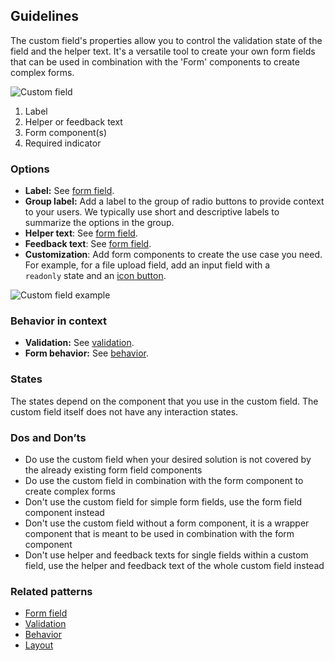 ## Guidelines

The custom field's properties allow you to control the validation state of the field and the helper text. It's a versatile tool to create your own form fields that can be used in combination with the 'Form' components to create complex forms.

![Custom field](https://www.figma.com/design/wEptRgAezDU1z80Cn3eZ0o/iX-Pattern-Illustrations?node-id=3303-3291&t=SikqVQr6LWjMEjKI-4)

1. Label
2. Helper or feedback text
3. Form component(s)
4. Required indicator

### Options

- **Label:** See [form field](../forms-field).
- **Group label:** Add a label to the group of radio buttons to provide context to your users. We typically use short and descriptive labels to summarize the options in the group.
- **Helper text**: See [form field](../forms-field).
- **Feedback text**: See [form field](../forms-field).
- **Customization**: Add form components to create the use case you need. For example, for a file upload field, add an input field with a `readonly` state and an [icon button](../icon-button).

![Custom field example](https://www.figma.com/design/wEptRgAezDU1z80Cn3eZ0o/iX-Pattern-Illustrations?node-id=3483-7223&t=DlxXBQ9vTnyDcIUI-4)

### Behavior in context

- **Validation:** See [validation](../forms-validation).
- **Form behavior:** See [behavior](../forms-behavior).

### States

The states depend on the component that you use in the custom field. The custom field itself does not have any interaction states.

### Dos and Don’ts

- Do use the custom field when your desired solution is not covered by the already existing form field components
- Do use the custom field in combination with the form component to create complex forms
- Don't use the custom field for simple form fields, use the form field component instead
- Don't use the custom field without a form component, it is a wrapper component that is meant to be used in combination with the form component
- Don't use helper and feedback texts for single fields within a custom field, use the helper and feedback text of the whole custom field instead

### Related patterns

- [Form field](../forms-field)
- [Validation](../forms-validation)
- [Behavior](../forms-behavior)
- [Layout](../forms-layout)
